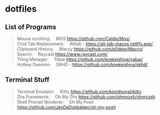 # dotfiles

## List of Programs
> Mouse scrolling:&emsp;			MOS https://github.com/Caldis/Mos/ \
Cmd Tab Replacement:&emsp;		Alttab - https://alt-tab-macos.netlify.app/ \
Clipboard History:&emsp;			Maccy https://github.com/p0deje/Maccy/ \
Search:&emsp;		 							Raycast https://www.raycast.com/ \
Tiling Manager:&emsp; 				Yabai https://github.com/koekeishiya/yabai/ \
Hotkey Daemon:&emsp; 					SKHD - https://github.com/koekeishiya/skhd/ 

## Terminal Stuff
> Terminal Emulator:&emsp; 			Kitty https://github.com/kovidgoyal/kitty \
Zhs Framework:&emsp; 					Oh My Zhs https://github.com/ohmyzsh/ohmyzsh \
Shell Prompt Renderer:&emsp; 	Oh My Posh https://github.com/JanDeDobbeleer/oh-my-posh 
